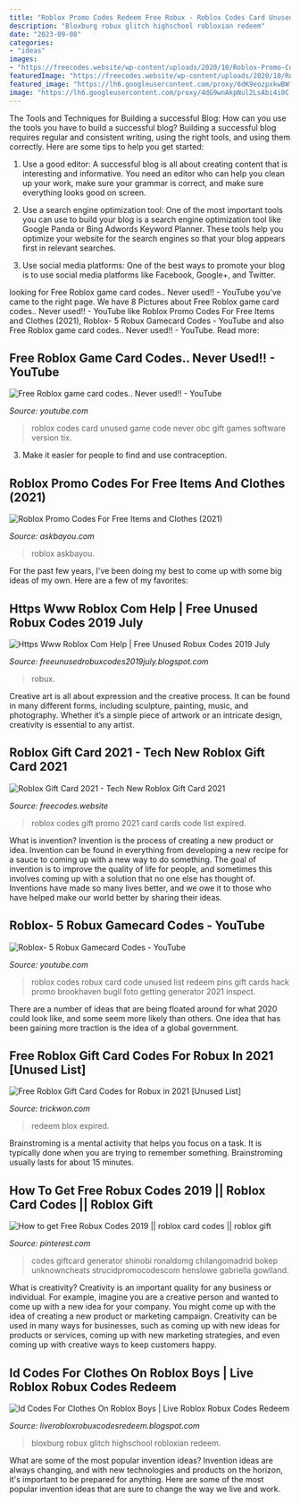 ```yaml
---
title: "Roblox Promo Codes Redeem Free Robux - Roblox Codes Card Unused Game Code Never Obc Gift Games Software Version Tix"
description: "Bloxburg robux glitch highschool robloxian redeem"
date: "2023-09-08"
categories:
- "ideas"
images:
- "https://freecodes.website/wp-content/uploads/2020/10/Roblox-Promo-Codes-1024x551.jpg"
featuredImage: "https://freecodes.website/wp-content/uploads/2020/10/Roblox-Promo-Codes-1024x551.jpg"
featured_image: "https://lh6.googleusercontent.com/proxy/6dK9eozpxkwBWfPq7g4sax5O07ust99VXIM6rYL4AjtPZMoAyqf8vsNWHG75-UYsi_0Um24-YJFjrEpmRzfn8EIF5eh69tcN=w1200-h630-pd"
image: "https://lh6.googleusercontent.com/proxy/4dG9wnAkpNul2LsAbi4i0C-5BnROqpbqaQxVsKb9wlFi2OBjt98PNLh9jcnOWwvgbK93XaaOeXbAwVesB6R8nhdjyCA=w1200-h630-n-k-no-nu"
---
```



The Tools and Techniques for Building a successful Blog: How can you use the tools you have to build a successful blog?
Building a successful blog requires regular and consistent writing, using the right tools, and using them correctly. Here are some tips to help you get started:
1. Use a good editor: A successful blog is all about creating content that is interesting and informative. You need an editor who can help you clean up your work, make sure your grammar is correct, and make sure everything looks good on screen.

2. Use a search engine optimization tool: One of the most important tools you can use to build your blog is a search engine optimization tool like Google Panda or Bing Adwords Keyword Planner. These tools help you optimize your website for the search engines so that your blog appears first in relevant searches.

3. Use social media platforms: One of the best ways to promote your blog is to use social media platforms like Facebook, Google+, and Twitter.

	

		
looking for Free Roblox game card codes.. Never used!! - YouTube you've came to the right page. We have 8 Pictures about Free Roblox game card codes.. Never used!! - YouTube like Roblox Promo Codes For Free Items and Clothes (2021), Roblox- 5 Robux Gamecard Codes - YouTube and also Free Roblox game card codes.. Never used!! - YouTube. Read more:
		
    
## Free Roblox Game Card Codes.. Never Used!! - YouTube

<img loading=lazy src="http://i.ytimg.com/vi/RrzkTcrUaQU/maxresdefault.jpg" onerror="this.onerror=null;this.src='https://tse2.mm.bing.net/th?id=OIP.udXugYDl1Vi2IqQYHuaPxQHaEK&amp;pid=15.1';" alt="Free Roblox game card codes.. Never used!! - YouTube">

_Source: youtube.com_

>roblox codes card unused game code never obc gift games software version tix. 

	

3. Make it easier for people to find and use contraception.

    
## Roblox Promo Codes For Free Items And Clothes (2021)

<img loading=lazy src="https://www.askbayou.com/wp-content/uploads/2021/02/list-of-codes-768x432.jpg" onerror="this.onerror=null;this.src='https://tse3.mm.bing.net/th?id=OIP.G4tCg0__WAOg8MiUaSI7nQHaEK&amp;pid=15.1';" alt="Roblox Promo Codes For Free Items and Clothes (2021)">

_Source: askbayou.com_

>roblox askbayou. 

	

For the past few years, I've been doing my best to come up with some big ideas of my own. Here are a few of my favorites: 

    
## Https Www Roblox Com Help | Free Unused Robux Codes 2019 July

<img loading=lazy src="https://lh6.googleusercontent.com/proxy/6dK9eozpxkwBWfPq7g4sax5O07ust99VXIM6rYL4AjtPZMoAyqf8vsNWHG75-UYsi_0Um24-YJFjrEpmRzfn8EIF5eh69tcN=w1200-h630-pd" onerror="this.onerror=null;this.src='https://tse2.mm.bing.net/th?id=OIP.iBxobGYQQhHh-OCz47r_hAHaD4&amp;pid=15.1';" alt="Https Www Roblox Com Help | Free Unused Robux Codes 2019 July">

_Source: freeunusedrobuxcodes2019july.blogspot.com_

>robux. 

	

Creative art is all about expression and the creative process. It can be found in many different forms, including sculpture, painting, music, and photography. Whether it’s a simple piece of artwork or an intricate design, creativity is essential to any artist.

    
## Roblox Gift Card 2021 - Tech New Roblox Gift Card 2021

<img loading=lazy src="https://freecodes.website/wp-content/uploads/2020/10/Roblox-Promo-Codes-1024x551.jpg" onerror="this.onerror=null;this.src='https://tse2.mm.bing.net/th?id=OIP.QhzyGkRVUzJve19vY7OpLwHaD_&amp;pid=15.1';" alt="Roblox Gift Card 2021 - Tech New Roblox Gift Card 2021">

_Source: freecodes.website_

>roblox codes gift promo 2021 card cards code list expired. 

	

What is invention?
Invention is the process of creating a new product or idea. Invention can be found in everything from developing a new recipe for a sauce to coming up with a new way to do something. The goal of invention is to improve the quality of life for people, and sometimes this involves coming up with a solution that no one else has thought of. Inventions have made so many lives better, and we owe it to those who have helped make our world better by sharing their ideas.

    
## Roblox- 5 Robux Gamecard Codes - YouTube

<img loading=lazy src="http://i.ytimg.com/vi/TDB_xUKWNac/maxresdefault.jpg" onerror="this.onerror=null;this.src='https://tse2.mm.bing.net/th?id=OIP.e_Jqo9b-9to0GA5NaD9w9wHaEK&amp;pid=15.1';" alt="Roblox- 5 Robux Gamecard Codes - YouTube">

_Source: youtube.com_

>roblox codes robux card code unused list redeem pins gift cards hack promo brookhaven bugil foto getting generator 2021 inspect. 

	

There are a number of ideas that are being floated around for what 2020 could look like, and some seem more likely than others. One idea that has been gaining more traction is the idea of a global government.

    
## Free Roblox Gift Card Codes For Robux In 2021 [Unused List]

<img loading=lazy src="https://trickwon.com/wp-content/uploads/2021/01/roblox-free-codes-unused-scaled.jpg" onerror="this.onerror=null;this.src='https://tse1.mm.bing.net/th?id=OIP.uDenaU5gzUNAZb8dIDMJbQHaDS&amp;pid=15.1';" alt="Free Roblox Gift Card Codes for Robux in 2021 [Unused List]">

_Source: trickwon.com_

>redeem blox expired. 

	

Brainstroming is a mental activity that helps you focus on a task. It is typically done when you are trying to remember something. Brainstroming usually lasts for about 15 minutes.

    
## How To Get Free Robux Codes 2019 || Roblox Card Codes || Roblox Gift

<img loading=lazy src="https://i.pinimg.com/736x/9d/02/61/9d026113e1532a5da54004852344283b.jpg" onerror="this.onerror=null;this.src='https://tse2.mm.bing.net/th?id=OIP.YDh4f4OlYCLRi0keIU3pagHaEK&amp;pid=15.1';" alt="How to get Free Robux Codes 2019 || roblox card codes || roblox gift">

_Source: pinterest.com_

>codes giftcard generator shinobi ronaldomg chilangomadrid bokep unknowncheats strucidpromocodescom henslowe gabriella gowlland. 

	

What is creativity?
Creativity is an important quality for any business or individual. For example, imagine you are a creative person and wanted to come up with a new idea for your company. You might come up with the idea of creating a new product or marketing campaign. Creativity can be used in many ways for businesses, such as coming up with new ideas for products or services, coming up with new marketing strategies, and even coming up with creative ways to keep customers happy.

    
## Id Codes For Clothes On Roblox Boys | Live Roblox Robux Codes Redeem

<img loading=lazy src="https://lh6.googleusercontent.com/proxy/4dG9wnAkpNul2LsAbi4i0C-5BnROqpbqaQxVsKb9wlFi2OBjt98PNLh9jcnOWwvgbK93XaaOeXbAwVesB6R8nhdjyCA=w1200-h630-n-k-no-nu" onerror="this.onerror=null;this.src='https://tse3.mm.bing.net/th?id=OIP.-I2QXUeCMscewDhCe8tWqQHaFj&amp;pid=15.1';" alt="Id Codes For Clothes On Roblox Boys | Live Roblox Robux Codes Redeem">

_Source: liverobloxrobuxcodesredeem.blogspot.com_

>bloxburg robux glitch highschool robloxian redeem. 

	

What are some of the most popular invention ideas?
Invention ideas are always changing, and with new technologies and products on the horizon, it's important to be prepared for anything. Here are some of the most popular invention ideas that are sure to change the way we live and work.

